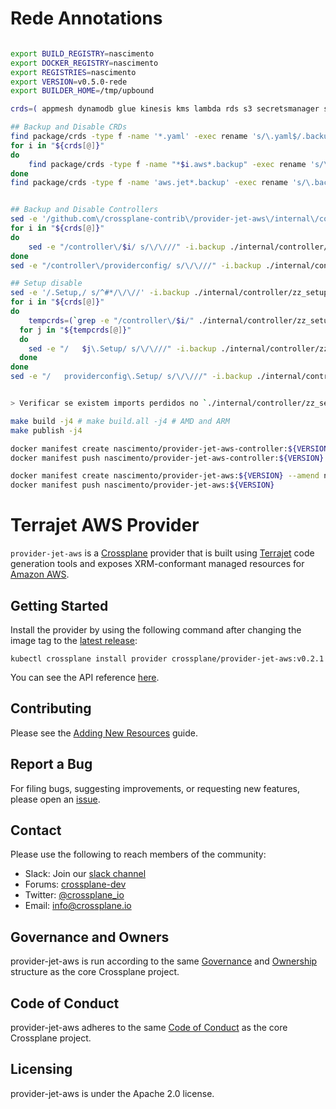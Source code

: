 # Rede Annotations

```bash

export BUILD_REGISTRY=nascimento
export DOCKER_REGISTRY=nascimento
export REGISTRIES=nascimento
export VERSION=v0.5.0-rede
export BUILDER_HOME=/tmp/upbound

crds=( appmesh dynamodb glue kinesis kms lambda rds s3 secretsmanager sns sqs )

## Backup and Disable CRDs
find package/crds -type f -name '*.yaml' -exec rename 's/\.yaml$/.backup/' {} +
for i in "${crds[@]}"
do
	find package/crds -type f -name "*$i.aws*.backup" -exec rename 's/\.backup$/.yaml/' {} +
done
find package/crds -type f -name 'aws.jet*.backup' -exec rename 's/\.backup$/.yaml/' {} +


## Backup and Disable Controllers
sed -e '/github.com\/crossplane-contrib\/provider-jet-aws\/internal\/controller/ s/^#*/\/\//' -i.backup ./internal/controller/zz_setup.go
for i in "${crds[@]}"
do
	sed -e "/controller\/$i/ s/\/\///" -i.backup ./internal/controller/zz_setup.go
done
sed -e "/controller\/providerconfig/ s/\/\///" -i.backup ./internal/controller/zz_setup.go

## Setup disable
sed -e '/.Setup,/ s/^#*/\/\//' -i.backup ./internal/controller/zz_setup.go
for i in "${crds[@]}"
do
	tempcrds=(`grep -e "/controller\/$i/" ./internal/controller/zz_setup.go | awk '{print $1}'`)
  for j in "${tempcrds[@]}"
  do
    sed -e "/	$j\.Setup/ s/\/\///" -i.backup ./internal/controller/zz_setup.go
  done
done
sed -e "/	providerconfig\.Setup/ s/\/\///" -i.backup ./internal/controller/zz_setup.go


> Verificar se existem imports perdidos no `./internal/controller/zz_setup.go`

make build -j4 # make build.all -j4 # AMD and ARM
make publish -j4

docker manifest create nascimento/provider-jet-aws-controller:${VERSION} --amend nascimento/provider-jet-aws-controller-amd64:${VERSION} --amend nascimento/provider-jet-aws-controller-arm64:${VERSION}
docker manifest push nascimento/provider-jet-aws-controller:${VERSION}

docker manifest create nascimento/provider-jet-aws:${VERSION} --amend nascimento/provider-jet-aws-amd64:${VERSION} --amend nascimento/provider-jet-aws-arm64:${VERSION}
docker manifest push nascimento/provider-jet-aws:${VERSION}

```

# Terrajet AWS Provider

`provider-jet-aws` is a [Crossplane](https://crossplane.io/) provider that is
built using [Terrajet](https://github.com/crossplane/terrajet) code
generation tools and exposes XRM-conformant managed resources for
[Amazon AWS](https://aws.amazon.com/).

## Getting Started

Install the provider by using the following command after changing the image tag
to the [latest release](https://github.com/crossplane-contrib/provider-jet-aws/releases):

```
kubectl crossplane install provider crossplane/provider-jet-aws:v0.2.1
```

You can see the API reference [here](https://doc.crds.dev/github.com/crossplane-contrib/provider-jet-aws).

## Contributing

Please see the [Adding New Resources](/docs/adding-resources.md) guide.

## Report a Bug

For filing bugs, suggesting improvements, or requesting new features, please
open an [issue](https://github.com/crossplane/provider-jet-aws/issues).

## Contact

Please use the following to reach members of the community:

- Slack: Join our [slack channel](https://slack.crossplane.io)
- Forums:
  [crossplane-dev](https://groups.google.com/forum/#!forum/crossplane-dev)
- Twitter: [@crossplane_io](https://twitter.com/crossplane_io)
- Email: [info@crossplane.io](mailto:info@crossplane.io)

## Governance and Owners

provider-jet-aws is run according to the same
[Governance](https://github.com/crossplane/crossplane/blob/master/GOVERNANCE.md)
and [Ownership](https://github.com/crossplane/crossplane/blob/master/OWNERS.md)
structure as the core Crossplane project.

## Code of Conduct

provider-jet-aws adheres to the same [Code of
Conduct](https://github.com/crossplane/crossplane/blob/master/CODE_OF_CONDUCT.md)
as the core Crossplane project.

## Licensing

provider-jet-aws is under the Apache 2.0 license.
